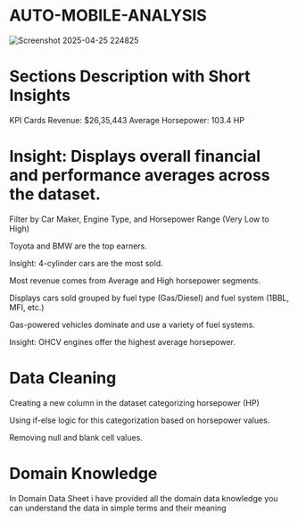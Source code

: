 # AUTO-MOBILE-ANALYSIS
![Screenshot 2025-04-25 224825](https://github.com/user-attachments/assets/965939f1-89db-4518-b69d-bf3c771aabd4)
# Sections Description with Short Insights
KPI Cards
Revenue: $26,35,443
Average Horsepower: 103.4 HP

# Insight: Displays overall financial and performance averages across the dataset.

Filter by Car Maker, Engine Type, and Horsepower Range (Very Low to High)

Toyota and BMW are the top earners.

Insight: 4-cylinder cars are the most sold.

Most revenue comes from Average and High horsepower segments.

Displays cars sold grouped by fuel type (Gas/Diesel) and fuel system (1BBL, MFI, etc.)

Gas-powered vehicles dominate and use a variety of fuel systems.

Insight: OHCV engines offer the highest average horsepower.

# Data Cleaning 
Creating a new column in the dataset categorizing horsepower (HP)

Using if-else logic for this categorization based on horsepower values.

Removing null and blank cell values.

# Domain Knowledge
In Domain Data Sheet i have provided all the domain data knowledge you can understand the data in simple terms and their meaning

